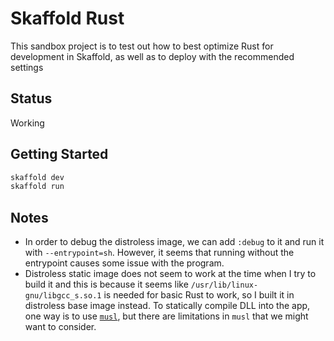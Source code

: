 # Skaffold Rust

This sandbox project is to test out how to best optimize Rust for development in
Skaffold, as well as to deploy with the recommended settings

## Status

Working

## Getting Started

```bash
skaffold dev
skaffold run
```

## Notes

- In order to debug the distroless image, we can add `:debug` to it and run it
  with `--entrypoint=sh`. However, it seems that running without the entrypoint
  causes some issue with the program.
- Distroless static image does not seem to work at the time when I try to build
  it and this is because it seems like `/usr/lib/linux-gnu/libgcc_s.so.1` is
  needed for basic Rust to work, so I built it in distroless base image instead.
  To statically compile DLL into the app, one way is to use
  [`musl`](https://musl.libc.org/), but there are limitations in `musl` that we
  might want to consider.
